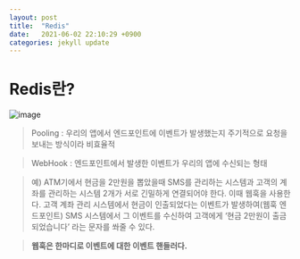 ```yaml
---
layout: post
title:  "Redis"
date:   2021-06-02 22:10:29 +0900
categories: jekyll update
---
```


# Redis란?
![image](https://user-images.githubusercontent.com/66704969/120198932-a15e7000-c25d-11eb-9f5e-8d59bea082b9.png)

> Pooling : 우리의 앱에서 엔드포인트에 이벤트가 발생했는지 주기적으로 요청을 보내는 방식이라 비효율적

> WebHook : 엔드포인트에서 발생한 이벤트가 우리의 앱에 수신되는 형태

> 예) ATM기에서 현금을 2만원을 뽑았을때 SMS를 관리하는 시스템과 고객의 계좌를 관리하는 시스템 2개가 서로 긴밀하게 연결되어야 한다. 이때 웹훅을 사용한다. 고객 계좌 관리 시스템에서 현금이 인출되었다는 이벤트가 발생하여(웹훅 엔드포인트) SMS 시스템에서 그 이벤트를 수신하여 고객에게 ‘현금 2만원이 출금되었습니다’ 라는 문자를 쏴줄 수 있다.

> **웹훅은 한마디로 이벤트에 대한 이벤트 핸들러다.**




